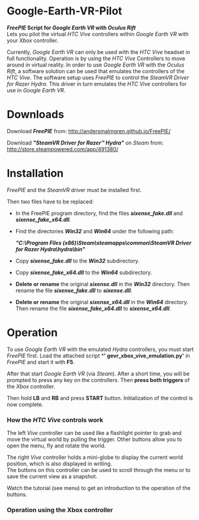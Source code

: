 # Google-Earth-VR-Pilot
**_FreePIE_ Script for _Google Earth VR_ with _Oculus Rift_**  
Lets you pilot the virtual *HTC Vive* controllers within *Google Earth VR* with your *Xbox* controller.

Currently, *Google Earth VR* can only be used with the *HTC Vive* headset in full functionality. Operation is by using the *HTC Vive* Controllers to move around in virtual reality. In order to use *Google Earth VR* with the *Oculus Rift*, a software solution can be used that emulates the controllers of the *HTC Vive*. The software setup uses *FreePIE* to control the *SteamVR Driver for Razer Hydra*. This driver in turn emulates the *HTC Vive* controllers for use in *Google Earth VR*.

# Downloads

Download ***FreePIE*** from: http://andersmalmgren.github.io/FreePIE/

Download ***"SteamVR Driver for Razer™ Hydra"*** on *Steam* from: http://store.steampowered.com/app/491380/

# Installation

*FreePIE* and the *SteamVR* driver must be installed first.

Then two files have to be replaced:

- In the FreePIE program directory, find the files ***sixense_fake.dll*** and ***sixense_fake_x64.dll***.

- Find the directories ***Win32*** and ***Win64*** under the following path:

    ***"C:\Program Files (x86)\Steam\steamapps\common\SteamVR Driver for Razer Hydra\hydra\bin\"***

- Copy ***sixense_fake.dll*** to the ***Win32*** subdirectory.

- Copy ***sixense_fake_x64.dll*** to the ***Win64*** subdirectory.

- **Delete or rename** the original ***sixense.dll*** in the ***Win32*** directory. Then rename the file ***sixense_fake.dll*** to ***sixense.dll***.

- **Delete or rename** the original ***sixense_x64.dll*** in the ***Win64*** directory. Then rename the file ***sixense_fake_x64.dll*** to ***sixense_x64.dll***.

# Operation

To use *Google Earth VR* with the emulated *Hydra* controllers, you must start *FreePIE* first. Load the attached script ***' 	gevr_xbox_vive_emulation.py'** in *FreePIE* and start it with **F5**.

After that start *Google Earth VR* (via *Steam*). After a short time, you will be prompted to press any key on the controllers. Then **press both triggers** of the *Xbox* controller.

Then hold **LB** and **RB** and press **START** button. Initialization of the control is now complete.

### How the _HTC Vive_ controls work

The left *Vive* controller can be used like a flashlight pointer to grab and move the virtual world by pulling the trigger. Other buttons allow you to open the menu, fly and rotate the world.

The right *Vive* controller holds a mini-globe to display the current world position, which is also displayed in writing.  
The buttons on this controller can be used to scroll through the menu or to save the current view as a snapshot.

Watch the tutorial (see menu) to get an introduction to the operation of the buttons.

### Operation using the Xbox controller
